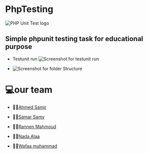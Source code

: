 # PhpTesting
![PHP Unit Test logo](https://user-images.githubusercontent.com/104720889/227180293-ea7f1ff1-3f3a-4a11-a5c1-ec499a67eb2c.png)

## Simple phpunit testing task for educational purpose
 - Testunit run ![Screenshot for testunit run](https://user-images.githubusercontent.com/104720889/227186820-21f1cd2f-59e5-4f21-ba67-d50090ba2f76.png)
 + ![Screenshot for folder Structure](https://user-images.githubusercontent.com/104720889/227187087-6a27d8e2-c637-4f33-8fb0-0f5c77ae86ef.png)
 
# 💻our team 
- 👨‍💻[Ahmed Samir](https://github.com/AhmedSamir99)
+ 👩‍💻[Samar Samy](https://github.com/SamarSamyE)
* 👩‍💻[Rannen Mahmoud](https://github.com/raneenmahmoud)
- 👩‍💻[Nada Alaa](https://github.com/NadaAlaaEldeen)
+ 👩‍💻[Wafaa muhammad](https://github.com/wafaamuhammad123)
